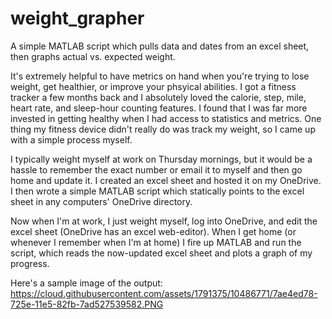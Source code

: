 # weight_grapher
A simple MATLAB script which pulls data and dates from an excel sheet, then graphs actual vs. expected weight.

It's extremely helpful to have metrics on hand when you're trying to lose weight, get healthier, or improve
your phsyical abilities. I got a fitness tracker a few months back and I absolutely loved the calorie, step, mile,
heart rate, and sleep-hour counting features. I found that I was far more invested in getting healthy when I had access
to statistics and metrics. One thing my fitness device didn't really do was track my weight, so I came up with a simple
process myself.

I typically weight myself at work on Thursday mornings, but it would be a hassle to remember the exact number or
email it to myself and then go home and update it. I created an excel sheet and hosted it on my OneDrive. I then wrote
a simple MATLAB script which statically points to the excel sheet in any computers' OneDrive directory. 

Now when I'm at work, I just weight myself, log into OneDrive, and edit the excel sheet (OneDrive has an excel web-editor). 
When I get home (or whenever I remember when I'm at home) I fire up MATLAB and run the script, which reads the now-updated
excel sheet and plots a graph of my progress. 

Here's a sample image of the output:
https://cloud.githubusercontent.com/assets/1791375/10486771/7ae4ed78-725e-11e5-82fb-7ad527539582.PNG
